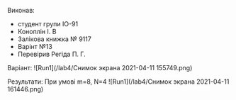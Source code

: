Виконав:
- студент групи ІО-91
- Коноплін  І. В
- Залікова книжка № 9117
- Варінт №13
- Перевірив Регіда П. Г.

Варіант:
![Run1](/lab4/Снимок экрана 2021-04-11 155749.png)

Результати:
При умові m=8, N=4
![Run1](/lab4/Снимок экрана 2021-04-11 161446.png)
